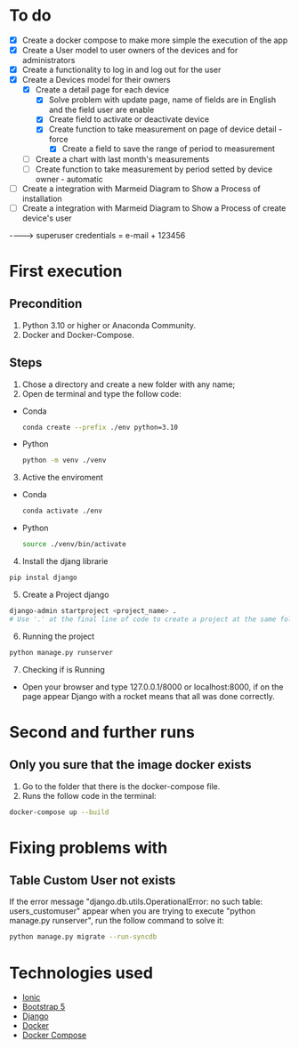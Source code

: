 # To do

- [x] Create a docker compose to make more simple the execution of the app
- [x] Create a User model to user owners of the devices and for administrators
- [x] Create a functionality to log in and log out for the user
- [x] Create a Devices model for their owners
  - [x] Create a detail page for each device
    - [x] Solve problem with update page, name of fields are in English and the field user are enable
    - [x] Create field to activate or deactivate device
    - [x] Create function to take measurement on page of device detail - force
      - [x] Create a field to save the range of period to measurement
  - [ ] Create a chart with last month's measurements
  - [ ] Create function to take measurement by period setted by device owner - automatic
- [ ] Create a integration with Marmeid Diagram to Show a Process of installation
- [ ] Create a integration with Marmeid Diagram to Show a Process of create device's user

----> superuser credentials = e-mail + 123456

# First execution

## Precondition

1. Python 3.10 or higher or Anaconda Community.
2. Docker and Docker-Compose.

## Steps

1. Chose a directory and create a new folder with any name;
2. Open de terminal and type the follow code:

- Conda

  ``` bash
  conda create --prefix ./env python=3.10 
  ```

- Python

  ```bash
  python -m venv ./venv
  ```

3. Active the enviroment

- Conda

  ```bash
  conda activate ./env
  ```

- Python

  ```bash
  source ./venv/bin/activate
  ```

4. Install the djang librarie

```bash
pip instal django
```

5. Create a Project django

```bash
django-admin startproject <project_name> .
# Use '.' at the final line of code to create a project at the same folder, if you want to create a new folder remove the dot.
```

6. Running the project

```bash
python manage.py runserver
```

7. Checking if is Running

- Open your browser and type 127.0.0.1/8000 or localhost:8000, if on the page appear Django with a rocket means that all was done correctly.

# Second and further runs

## Only you sure that the image docker exists

1. Go to the folder that there is the docker-compose file.
2. Runs the follow code in the terminal:

```bash
docker-compose up --build
```

# Fixing problems with

## Table Custom User not exists

If the error message "django.db.utils.OperationalError: no such table: users_customuser" appear when you are trying to execute "python manage.py runserver", run the follow command to solve it:

```bash
python manage.py migrate --run-syncdb
```

# Technologies used

- [Ionic](https://ionic.io/ionicons)
- [Bootstrap 5](https://getbootstrap.com/docs/5.3/getting-started/introduction/)
- [Django](https://www.djangoproject.com/)
- [Docker](https://www.docker.com/)
- [Docker Compose](https://docs.docker.com/compose/)

